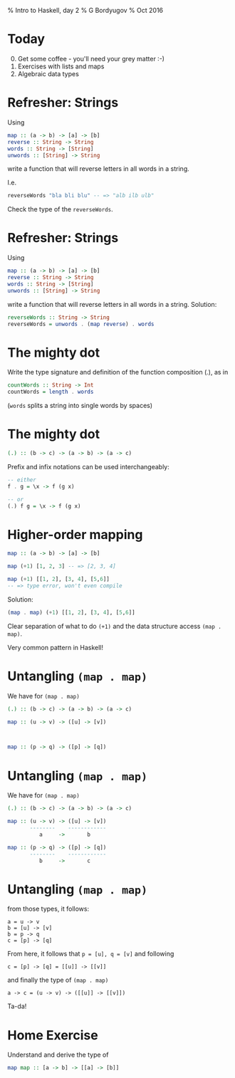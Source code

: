 % Intro to Haskell, day 2
% G Bordyugov
% Oct 2016


Today
=====

0. Get some coffee - you'll need your grey matter :-)
1. Exercises with lists and maps
2. Algebraic data types

Refresher: Strings
====================

Using

~~~haskell
map :: (a -> b) -> [a] -> [b]
reverse :: String -> String
words :: String -> [String]
unwords :: [String] -> String
~~~

write a function that will reverse letters in all words in a string.

I.e.

~~~haskell
reverseWords "bla bli blu" -- => "alb ilb ulb"
~~~

Check the type of the `reverseWords`.

Refresher: Strings
====================

Using

~~~haskell
map :: (a -> b) -> [a] -> [b]
reverse :: String -> String
words :: String -> [String]
unwords :: [String] -> String
~~~

write a function that will reverse letters in all words in a string.
Solution:

~~~haskell
reverseWords :: String -> String
reverseWords = unwords . (map reverse) . words
~~~

The mighty dot
==============

Write the type signature and definition of the function composition
(.), as in

~~~haskell
countWords :: String -> Int
countWords = length . words
~~~

(`words` splits a string into single words by spaces)


The mighty dot
==============

~~~haskell
(.) :: (b -> c) -> (a -> b) -> (a -> c)
~~~

Prefix and infix notations can be used interchangeably:

~~~haskell
-- either
f . g = \x -> f (g x)

-- or
(.) f g = \x -> f (g x)
~~~



Higher-order mapping
====================

~~~haskell
map :: (a -> b) -> [a] -> [b]

map (+1) [1, 2, 3] -- => [2, 3, 4]

map (+1) [[1, 2], [3, 4], [5,6]]
-- => type error, won't even compile
~~~

Solution:


~~~haskell
(map . map) (+1) [[1, 2], [3, 4], [5,6]]
~~~

Clear separation of what to do `(+1)` and the data structure access
`(map . map)`.

Very common pattern in Haskell!


Untangling `(map . map)`
========================

We have for `(map . map)`

~~~haskell
(.) :: (b -> c) -> (a -> b) -> (a -> c)

map :: (u -> v) -> ([u] -> [v])



map :: (p -> q) -> ([p] -> [q])


~~~

Untangling `(map . map)`
========================

We have for `(map . map)`

~~~haskell
(.) :: (b -> c) -> (a -> b) -> (a -> c)

map :: (u -> v) -> ([u] -> [v])
       --------    ------------
          a     ->       b

map :: (p -> q) -> ([p] -> [q])
       --------    ------------
          b     ->       c
~~~


Untangling `(map . map)`
========================
from those types, it follows:

~~~
a = u -> v
b = [u] -> [v]
b = p -> q
c = [p] -> [q]
~~~

From here, it follows that `p = [u], q = [v]`
and following 

~~~
c = [p] -> [q] = [[u]] -> [[v]]
~~~

and finally the type of `(map . map)`

~~~
a -> c = (u -> v) -> ([[u]] -> [[v]])
~~~

Ta-da!

Home Exercise
=============

Understand and derive the type of

~~~haskell
map map :: [a -> b] -> [[a] -> [b]]
~~~

